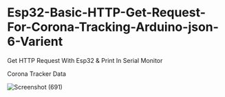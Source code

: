 # Esp32-Basic-HTTP-Get-Request-For-Corona-Tracking-Arduino-json-6-Varient
Get HTTP Request With Esp32 & Print In Serial Monitor

Corona Tracker Data

![Screenshot (691)](https://user-images.githubusercontent.com/25906435/120970341-eec06d00-c788-11eb-9448-beaa11914ce6.png)


